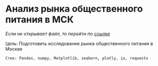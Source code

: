 
# Анализ рынка общественного питания в МСК

*Если не открывает файл, то перейти по [ссылке](https://nbviewer.jupyter.org/github/sergeevdm/analysis-Moscow-public-catering-market/blob/master/%D0%9F%D0%BE%D1%80%D1%82%D1%84%D0%BE%D0%BB%D0%B8%D0%BE_%D0%90%D0%BD%D0%B0%D0%BB%D0%B8%D0%B7%20%D1%80%D1%8B%D0%BD%D0%BA%D0%B0%20%D0%BE%D0%B1%D1%89%D0%B5%D1%81%D1%82%D0%B2%D0%B5%D0%BD%D0%BD%D0%BE%D0%B3%D0%BE%20%D0%BF%D0%B8%D1%82%D0%B0%D0%BD%D0%B8%D1%8F%20%D0%B2%20%D0%9C%D0%A1%D0%9A.ipynb)*

Цель: Подготовить исследование рынка общественного питания в Москве

`Стек: Pandas, numpy, Matplotlib, seaborn, plotly, io, requests`

